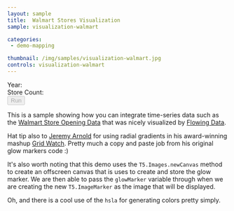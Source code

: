 ```yaml
---
layout: sample
title:  Walmart Stores Visualization
sample: visualization-walmart

categories:
 - demo-mapping

thumbnail: /img/samples/visualization-walmart.jpg
controls: visualization-walmart
---
```


<div id="viz-info">
	<label>Year:</label><span id="year_counter" class="numeric"></span><br />
	<label>Store Count:</label><span id="marker_counter" class="numeric"></span>
</div>

<div id="demoControls">
<button class='run' disabled='disabled'>Run</button>
<!--
<button class='run' disabled='disabled' data-animated='true'>Run Animated</button>
-->
</div>

This is a sample showing how you can integrate time-series data such as the [Walmart Store Opening Data](http://flowingdata.com/2010/04/07/watching-the-growth-of-walmart-now-with-100-more-sams-club/) that was nicely visualized by [Flowing Data](http://projects.flowingdata.com/walmart/).

Hat tip also to [Jeremy Arnold](http://twitter.com/#!/jaggednz) for using radial gradients in his award-winning mashup [Grid Watch](http://gridwatch.co.nz/). Pretty much a copy and paste job from his original glow markers code :)

It's also worth noting that this demo uses the `T5.Images.newCanvas` method to create an offscreen canvas that is uses to create and store the glow marker.  We are then able to pass the `glowMarker` variable through when we are creating the new `T5.ImageMarker` as the image that will be displayed.

Oh, and there is a cool use of the `hsla` for generating colors pretty simply.